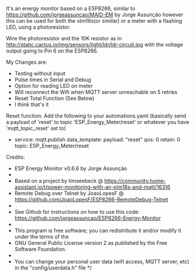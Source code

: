 It's an energy monitor based on a ESP8266, similar to https://github.com/jorgeassuncao/MAID-EM by Jorge Assunção however this can be used for both the xtm18s(or similar) or a meter with a flashing LED, using a photoresistor.

Wire the photoresistor and the 10K resistor as in
http://static.cactus.io/img/sensors/light/ldr/ldr-circuit.jpg
with the voltage output going to Pin 6 on the ESP8266.

My Changes are:
 * Testing without input
 * Pulse times in Serial and Debug
 * Option for reading LED on meter
 * Will reconnect the Wifi when MQTT server unreachable on 5 retries
 * Reset Total Function (See Below)
 * I think that's it


 Reset function:
 Add the following to your automations.yaml (basically send a payload of 'reset' to topic 'ESP_Energy_Meter/reset' or whatever you have 'mqtt_topic_reset' set to)

   - service: mqtt.publish
    data_template:
      payload: "reset"
      qos: 0
      retain: 0
      topic: ESP_Energy_Meter/reset


Credits:

 * ESP Energy Monitor v0.6.6 by Jorge Assunção
 *
 * Based on a project by timseebeck @ https://community.home-assistant.io/t/power-monitoring-with-an-xtm18s-and-mqtt/16316
 * Remote Debug over Telnet by JoaoLopesF @ https://github.com/JoaoLopesF/ESP8266-RemoteDebug-Telnet
 *
 * See Github for instructions on how to use this code: https://github.com/jorgeassuncao/ESP8266-Energy-Monitor
 *
 * This program is free software; you can redistribute it and/or modify it under the terms of the
 * GNU General Public License version 2 as published by the Free Software Foundation.
 *
 * You can change your personal user data (wifi access, MQTT server, etc) in the "config/userdata.h" file
 */
